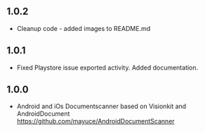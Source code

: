 ## 1.0.2
* Cleanup code - added images to README.md

## 1.0.1

* Fixed Playstore issue exported activity. Added documentation.

## 1.0.0

* Android and iOs Documentscanner based on Visionkit and AndroidDocument https://github.com/mayuce/AndroidDocumentScanner
